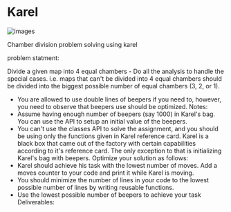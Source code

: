 # Karel
![images](https://github.com/abdallahfm/Karel/assets/146712801/ed94ab32-1e25-4960-8b27-04d1a37a2d81)

Chamber division problem solving using karel 

problem statment:

Divide a given map into 4 equal chambers - Do all the analysis to handle the special cases. i.e. maps that can't be divided into 4 equal chambers should be divided into the biggest possible number of equal chambers (3, 2, or 1).
- You are allowed to use double lines of beepers if you need to, however, you need to observe that beepers use should be optimized.
Notes:
- Assume having enough number of beepers (say 1000) in Karel's bag. You can use the API to setup an initial value of the beepers.
- You can't use the classes API to solve the assignment, and you should be using only the functions given in Karel reference card. Karel is a black box that came out of the factory with certain capabilities according to it's reference card. The only exception to that is initializing Karel's bag with beepers.
Optimize your solution as follows:
- Karel should achieve his task with the lowest number of moves. Add a moves counter to your code and print it while Karel is moving.
- You should minimize the number of lines in your code to the lowest possible number of lines by writing reusable functions.
- Use the lowest possible number of beepers to achieve your task
Deliverables:

